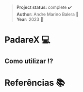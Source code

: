 > **Project status:** complete :heavy_check_mark: </br>
> **Author:** Andre Marino Balera :busts_in_silhouette: </br>
> **Year:** 2023 :date:

# PadareX :computer:

## Como utilizar :interrobang:

# Referências :books:

